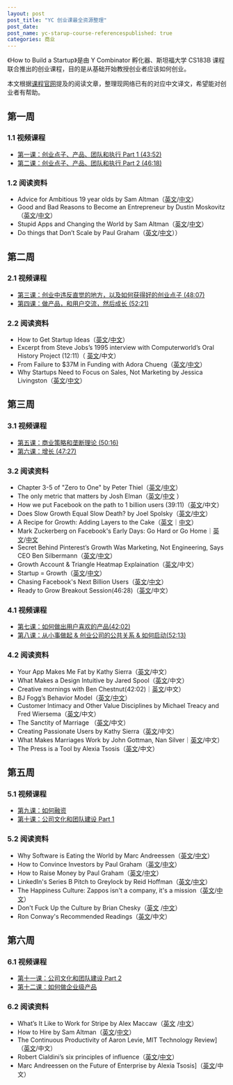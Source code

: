 ```yaml
---
layout: post
post_title: "YC 创业课最全资源整理"
post_date: 
post_name: yc-starup-course-referencespublished: true
categories: 商业
---
```

《How to Build a Startup》是由 Y Combinator 孵化器、斯坦福大学 CS183B 课程联合推出的创业课程，目的是从基础开始教授创业者应该如何创业。

本文根据[课程官网](https://startupclass.co)提及的阅读文章，整理现网络已有的对应中文译文，希望能对创业者有帮助。

## 第一周

### 1.1 视频课程

- [第一课：创业点子、产品、团队和执行 Part 1 (43:52)](http://startupclass.club/steps/1) 
- [第二课：创业点子、产品、团队和执行 Part 2 (46:18) ](http://startupclass.club/steps/2)

### 1.2 阅读资料

-  Advice for Ambitious 19 year olds by Sam Altman（[英文](http://blog.samaltman.com/advice-for-ambitious-19-year-olds)/[中文](http://startupclass.club/topics/8)）
-  Good and Bad Reasons to Become an Entrepreneur by Dustin Moskovitz （[英文](https://medium.com/i-m-h-o/good-and-bad-reasons-to-become-an-entrepreneur-decf0766de8d)/[中文](http://startupclass.club/topics/124)）
-  Stupid Apps and Changing the World by Sam Altman（[英文](http://blog.samaltman.com/stupid-apps-and-changing-the-world)/[中文](http://blog.fujiji.com/stupid-apps-and-changing-the-world/)）
-  Do things that Don’t Scale by Paul Graham（[英文](http://paulgraham.com/ds.html)/[中文](http://startupclass.club/topics/9)））

## 第二周

### 2.1 视频课程


- [第三课：创业中违反直觉的地方，以及如何获得好的创业点子 (48:07)](http://startupclass.club/steps/3)
- [第四课：做产品，和用户交流，然后成长 (52:21)](http://startupclass.club/steps/4)


### 2.2 阅读资料

-  How to Get Startup Ideas（[英文](http://www.paulgraham.com/startupideas.html)/[中文](http://startupclass.club/topics/25)）
-  Excerpt from Steve Jobs’s 1995 interview with Computerworld’s Oral History Project (12:11)（  [英文](https://www.youtube.com/watch?v=ogLPo6OCV2I)/中文）
-  From Failure to $37M in Funding with Adora Chueng（[英文](http://wpcurve.com/homejoy-adora-cheung/)/[中文](https://startupclass.co/courses/how-to-start-a-startup/lectures/64059)）
-   Why Startups Need to Focus on Sales, Not Marketing by Jessica Livingston（[英文](http://blogs.wsj.com/accelerators/2014/06/03/jessica-livingston-why-startups-need-to-focus-on-sales-not-marketing/)/[中文](http://startupclass.club/topics/57)）

## 第三周

### 3.1 视频课程

- [第五课：商业策略和垄断理论 (50:16)](http://startupclass.club/steps/5)
- [第六课：增长 (47:27)](http://startupclass.club/steps/6)

### 3.2 阅读资料

-  Chapter 3-5 of "Zero to One" by Peter Thiel（[英文](http://startupclass.club/topics/6)/[中文](http://maker4ever.com/2014/10/zero2one/)）
-  The only metric that matters by Josh Elman（[英文](https://medium.com/@joshelman/the-only-metric-that-matters-ab24a585b5ea)/[中文](http://www.zaonin.com/archives/16089)  ）
-  How we put Facebook on the path to 1 billion users (39:11)（[英文](http://youtu.be/raIUQP71SBU?t=29s)/中文）
-  Does Slow Growth Equal Slow Death? by Joel Spolsky（[英文](http://www.inc.com/magazine/20091101/does-slow-growth-equal-slow-death.html)/[中文](http://www.jianshu.com/p/d2dd2e348793)）
-  A Recipe for Growth: Adding Layers to the Cake（[英文](http://jeff.a16z.com/2012/01/18/a-recipe-for-growth-adding-layers-to-the-cake/)｜[中文](https://startupclass.co/courses/how-to-start-a-startup/lectures/64070)）
-  Mark Zuckerberg on Facebook's Early Days: Go Hard or Go Home｜[英文](http://allthingsd.com/20121020/mark-zuckerberg-on-facebooks-early-days-go-hard-or-go-home/)/[中文](https://startupclass.co/courses/how-to-start-a-startup/lectures/64071)
-  Secret Behind Pinterest’s Growth Was Marketing, Not Engineering, Says CEO Ben Silbermann（[英文](http://allthingsd.com/20121020/the-secret-behind-pinterests-growth-was-marketing-not-engineering-says-ceo-ben-silbermann/)/[中文](https://startupclass.co/courses/how-to-start-a-startup/lectures/64072)）
-  Growth Account & Triangle Heatmap Explaination（[英文](http://www.downvids.net/growth-accounting-amp-triangle-heatmap-explanation-329890.html)/中文）
-  Startup = Growth（[英文](http://www.paulgraham.com/growth.html)/[中文](http://36kr.com/p/155310.html)）
-  Chasing Facebook's Next Billion Users（[英文](http://www.businessweek.com/articles/2012-07-25/chasing-facebooks-next-billion-users)/[中文](http://www.jianshu.com/p/efa7618a8fed)）
-  Ready to Grow Breakout Session(46:28)（[英文](http://original.livestream.com/f8industry/video?clipId=pla_a093cf1f-2d34-4e74-8377-9e54bc65d8e9)/中文）


### 4.1 视频课程

- [第七课：如何做出用户喜欢的产品(42:02)](http://startupclass.club/steps/7) 
- [第八课：从小事做起 & 创业公司的公共关系 & 如何启动(52:13)](http://startupclass.club/steps/8)


### 4.2 阅读资料

- Your App Makes Me Fat by Kathy Sierra（[英文](http://seriouspony.com/blog/2013/7/24/your-app-makes-me-fat)/中文）
- What Makes a Design Intuitive by Jared Spool（[英文](http://www.uie.com/articles/design_intuitive/)/中文）
- Creative mornings with Ben Chestnut(42:02)｜[英文](http://vimeo.com/34081566)/中文）
- BJ Fogg’s Behavior Model（[英文](http://www.behaviormodel.org/)/[中文](http://www.jianshu.com/p/0e2878b912f1)）
- Customer Intimacy and Other Value Disciplines by Michael Treacy and Fred Wiersema（[英文](http://hbr.org/1993/01/customer-intimacy-and-other-value-disciplines/ar/1)/中文）
- The Sanctity of Marriage （[英文](http://www.thisamericanlife.org/radio-archives/episode/261/transcript)/中文）
- Creating Passionate Users by Kathy Sierra（[英文](http://headrush.typepad.com/)/中文）
- What Makes Marriages Work by John Gottman, Nan Silver｜[英文](http://www.psychologytoday.com/articles/200910/what-makes-marriage-work)/中文）
- The Press is a Tool by Alexia Tsosis（[英文](https://docs.google.com/document/d/1LQxnHxQ6xO54BHcoOmgEeuhdHwWwujKuSpzQbQnlThk/edit)/中文）


## 第五周

### 5.1 视频课程

- [第九课：如何融资](http://startupclass.club/steps/9) 
- [第十课：公司文化和团队建设 Part 1](http://startupclass.club/steps/10)

### 5.2 阅读资料

- Why Software is Eating the World by Marc Andreessen（[英文](http://online.wsj.com/news/articles/SB10001424053111903480904576512250915629460)/[中文](http://article.yeeyan.org/view/119378/214640/)）
- How to Convince Investors by Paul Graham（[英文](http://paulgraham.com/convince.html)/[中文](
http://36kr.com/p/205342.html)）
- How to Raise Money by Paul Graham（[英文](http://paulgraham.com/fr.html)/[中文](http://www.wtoutiao.com/p/Tf1UdY.html)）
- LinkedIn's Series B Pitch to Greylock by Reid Hoffman（[英文](http://reidhoffman.org/linkedin-pitch-to-greylock/)/[中文](http://events.36kr.com/linkedin/)）
- The Happiness Culture: Zappos isn't a company, it's a mission（[英文](http://www.fastcompany.com/1657030/happiness-culture-zappos-isnt-company-its-mission)/[中文](https://www.teambition.com/research/insights/article?p=research-insights&s=add-article&_id=54587f903848af49145abae5)）
- Don't Fuck Up the Culture by Brian Chesky（[英文](https://medium.com/@bchesky/dont-fuck-up-the-culture-597cde9ee9d4) /[中文](https://www.teambition.com/research/insights/article?p=research-insights&s=undefined&_id=54589d603848af49145abae6)）
- Ron Conway's Recommended Readings（[英文](https://shimo.im/spreadsheet/D1CYZ6lVAPIXa9xk)/中文）

## 第六周

### 6.1 视频课程

- [第十一课：公司文化和团队建设 Part 2 ](http://startupclass.club/steps/11)
- [第十二课：如何做企业级产品](http://startupclass.club/steps/12)

### 6.2 阅读资料

- What’s It Like to Work for Stripe by Alex Maccaw（[英文](http://blog.alexmaccaw.com/stripes-culture) /[中文](https://www.teambition.com/research/insights/article?p=research-insights&s=undefined&_id=545ad2e44db04590783491fd)）
- How to Hire by Sam Altman（[英文](http://blog.samaltman.com/how-to-hire)/[中文](https://www.teambition.com/research/insights/article?p=research-insights&s=undefined&_id=545215ab872e549541e23ef8)）
- The Continuous Productivity of Aaron Levie, MIT Technology Review]（[英文](http://www.technologyreview.com/news/522081/the-continuous-productivity-of-aaron-levie/)/中文）
- Robert Cialdini’s six principles of influence（[英文](http://en.wikipedia.org/wiki/Robert_Cialdini#6_key_principles_of_influence_by_Robert_Cialdini)/[中文](https://www.teambition.com/research/insights/article?p=research-insights&s=undefined&_id=545c3e0552c8589678836a7f)）
- Marc Andreessen on the Future of Enterprise  by Alexia Tsosis]（[英文](http://techcrunch.com/2013/01/27/marc-andreessen-on-the-future-of-the-enterprise/)/中文）